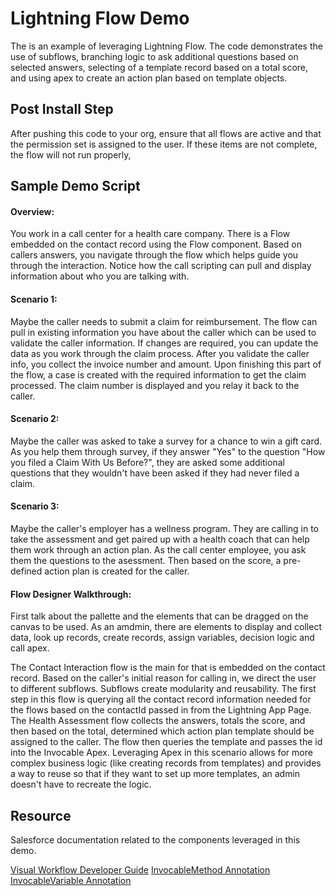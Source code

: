 # Lightning Flow Demo

The is an example of leveraging Lightning Flow. The code demonstrates the use of subflows, branching logic to ask additional questions based on selected answers, selecting of a template record based on a total score, and using apex to create an action plan based on template objects.

## Post Install Step
After pushing this code to your org, ensure that all flows are active and that the permission set is assigned to the user. If these items are not complete, the flow will not run properly,


## Sample Demo Script 
#### Overview:
You work in a call center for a health care company. There is a Flow embedded on the contact record using the Flow component.  Based on callers answers, you navigate through the flow which helps guide you through the interaction. Notice how the call scripting can pull and display information about who you are talking with.

#### Scenario 1: 
Maybe the caller needs to submit a claim for reimbursement.  The flow can pull in existing information you have about the caller which can be used to validate the caller information. If changes are required, you can update the data as you work through the claim process. After you validate the caller info, you collect the invoice number and amount. Upon finishing this part of the flow, a case is created with the required information to get the claim processed. The claim number is displayed and you relay it back to the caller. 

#### Scenario 2: 
Maybe the caller was asked to take a survey for a chance to win a gift card. As you help them through survey, if they answer "Yes" to the question  "How you filed a Claim With Us Before?", they are asked some additional questions that they wouldn't have been asked if they had never filed a claim. 

#### Scenario 3: 
Maybe the caller's employer has a wellness program. They are calling in to take the assessment and get paired up with a health coach that can help them work through an action plan. As the call center employee, you ask them the questions to the asessment. Then based on the score, a pre-defined action plan is created for the caller. 

#### Flow Designer Walkthrough: 
First talk about the pallette and the elements that can be dragged on the canvas to be used. As an amdmin, there are elements to display and collect data, look up records, create records, assign variables, decision logic and call apex.

The Contact Interaction flow is the main for that is embedded on the contact record. Based on the caller's initial reason for calling in, we direct the user to different subflows. Subflows create modularity and reusability. The first step in this flow is querying all the contact record information needed for the flows based on the contactId passed in from the Lightning App Page.  The Health Assessment flow collects the answers, totals the score, and then based on the total, determined which action plan template should be assigned to the caller. The flow then queries the template and passes the id into the Invocable Apex. Leveraging Apex in this scenario allows for more complex business logic (like creating records from templates) and provides a way to reuse so that if they want to set up more templates, an admin doesn't have to recreate the logic. 


## Resource
Salesforce documentation related to the components leveraged in this demo.

[Visual Workflow Developer Guide](https://developer.salesforce.com/docs/atlas.en-us.salesforce_vpm_guide.meta/salesforce_vpm_guide/vpm_intro.htm)
[InvocableMethod Annotation](https://developer.salesforce.com/docs/atlas.en-us.apexcode.meta/apexcode/apex_classes_annotation_InvocableMethod.htm)
[InvocableVariable Annotation](https://developer.salesforce.com/docs/atlas.en-us.apexcode.meta/apexcode/apex_classes_annotation_InvocableVariable.htmg)